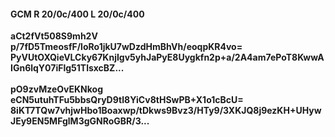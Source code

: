 #### GCM R 20/0c/400 L 20/0c/400
**aCt2fVt508S9mh2V**<br/>**p/7fD5TmeosfF/loRo1jkU7wDzdHmBhVh/eoqpKR4vo=**<br/>**PyVUtOXQieVLCky67KnjIgv5yhJaPyE8Uygkfn2p+a/2A4am7ePoT8KwwAIGn6lqY07iFlg51TlsxcBZ...**<br/><br/>
**pO9zvMzeOvEKNkog**<br/>**eCN5utuhTFu5bbsQryD9tl8YiCv8tHSwPB+X1o1cBcU=**<br/>**8iKT7TQw7vhjwHbo1Boaxwp/tDkws9Bvz3/HTy9/3XKJQ8j9ezKH+UHywJEy9EN5MFglM3gGNRoGBR/3...**